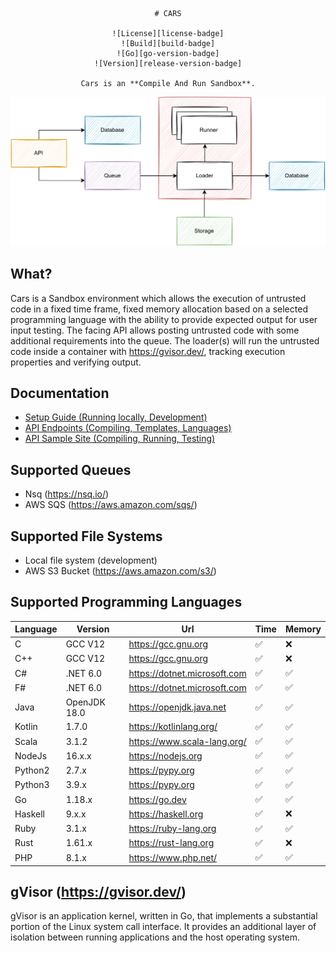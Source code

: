 <div align="center">

	# CARS

	![License][license-badge]
	![Build][build-badge]
	![Go][go-version-badge]
	![Version][release-version-badge]

	Cars is an **Compile And Run Sandbox**.

</div>


<p align="center">
	<img src="./assets/simple-design.svg" alt="Size Limit CLI" width="1080">
</p>

## What?

Cars is a Sandbox environment which allows the execution of untrusted code in a fixed time frame, fixed memory
allocation
based on a selected programming language with the ability to provide expected output for user input testing. The facing
API allows posting untrusted code with some additional requirements into the queue. The loader(s) will run the
untrusted code inside a container with https://gvisor.dev/, tracking execution properties and verifying output.

## Documentation

* [Setup Guide (Running locally, Development)](./docs/RUNNING_LOCALLY.md)
* [API Endpoints (Compiling, Templates, Languages)](./docs/ENDPOINTS.md)
* [API Sample Site (Compiling, Running, Testing)](./docs/SAMPLE_SITE.md)

## Supported Queues

* Nsq (https://nsq.io/)
* AWS SQS (https://aws.amazon.com/sqs/)

## Supported File Systems

* Local file system (development)
* AWS S3 Bucket (https://aws.amazon.com/s3/)

## Supported Programming Languages

| Language | Version      | Url                          | Time | Memory |
|----------|--------------|------------------------------|------|--------|
| C        | GCC V12      | https://gcc.gnu.org          | ✅️   | ❌     |
| C++      | GCC V12      | https://gcc.gnu.org          | ✅️   | ❌     |
| C#       | .NET 6.0     | https://dotnet.microsoft.com | ✅️   | ✅️ ️    |
| F#       | .NET 6.0     | https://dotnet.microsoft.com | ✅️   | ✅️     |
| Java     | OpenJDK 18.0 | https://openjdk.java.net     | ✅️   | ✅️     |
| Kotlin   | 1.7.0        | https://kotlinlang.org/      | ✅️   | ✅️     |
| Scala    | 3.1.2        | https://www.scala-lang.org/  | ✅️   | ✅️     |
| NodeJs   | 16.x.x       | https://nodejs.org           | ✅️   | ✅️     |
| Python2  | 2.7.x        | https://pypy.org             | ✅️   | ✅️     |
| Python3  | 3.9.x        | https://pypy.org             | ✅️   | ✅️     |
| Go       | 1.18.x       | https://go.dev               | ✅️   | ✅️     |
| Haskell  | 9.x.x        | https://haskell.org          | ✅️   | ❌     |
| Ruby     | 3.1.x        | https://ruby-lang.org        | ✅️   | ✅️     |
| Rust     | 1.61.x       | https://rust-lang.org        | ✅️   | ❌     |
| PHP      | 8.1.x        | https://www.php.net/         | ✅️   | ✅️     |

## gVisor (https://gvisor.dev/)

gVisor is an application kernel, written in Go, that implements a substantial portion of the Linux system call
interface. It provides an additional layer of isolation between running applications and the host operating system.


[license-badge]: https://img.shields.io/github/license/stephensli/Cars?style=flat-square

[go-version-badge]: https://img.shields.io/github/go-mod/go-version/stephensli/Cars?style=flat-square

[build-badge]: https://img.shields.io/github/workflow/status/stephensli/cars/Go?style=flat-square

[release-version-badge]: https://img.shields.io/github/v/release/stephensli/Cars?style=flat-square
